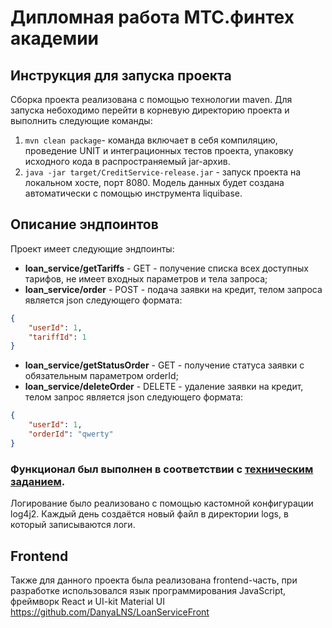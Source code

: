 # Дипломная работа МТС.финтех академии
## Инструкция для запуска проекта 
Сборка проекта реализована с помощью технологии maven. Для запуска небоходимо перейти в корневую директорию проекта и выполнить следующие команды:
1. `mvn clean package`- команда включает в себя компиляцию, проведение UNIT и интеграционных тестов проекта, упаковку исходного кода в распространяемый jar-архив.
2. `java -jar target/CreditService-release.jar` - запуск проекта на локальном хосте, порт 8080.
Модель данных будет создана автоматически с помощью инструмента liquibase.

## Описание эндпоинтов
Проект имеет следующие эндпоинты: 
* **loan_service/getTariffs** - GET - получение списка всех доступных тарифов, не имеет входных параметров и тела запроса;
* **loan_service/order** - POST - подача заявки на кредит, телом запроса является json следующего формата: 
``` json
{
    "userId": 1,
    "tariffId": 1
}
```
* **loan_service/getStatusOrder** - GET - получение статуса заявки с обязательным параметром orderId;
* **loan_service/deleteOrder** - DELETE - удаление заявки на кредит, телом запрос является json следующего формата: 
``` json
{
    "userId": 1,
    "orderId": "qwerty"
}
```
### Функционал был выполнен в соответствии с [техническим заданием](https://drive.google.com/file/d/1zett8xUTBs7ZuF3sFCnykGqPkwLFldb4/view).
Логирование было реализовано с помощью кастомной конфигурации log4j2. Каждый день создаётся новый файл в директории logs, в который записываются логи.

## Frontend 
Также для данного проекта была реализована frontend-часть, при разработке использовался язык программирования JavaScript, фреймворк React и UI-kit Material UI
https://github.com/DanyaLNS/LoanServiceFront
